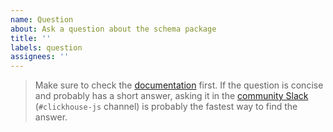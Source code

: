 ```yaml
---
name: Question
about: Ask a question about the schema package
title: ''
labels: question
assignees: ''
---
```


> Make sure to check the [documentation](https://clickhouse.com/docs/en/integrations/language-clients/javascript) first.
> If the question is concise and probably has a short answer,
> asking it in the [community Slack](https://clickhouse.com/slack) (`#clickhouse-js` channel) is probably the fastest way to find the answer.
